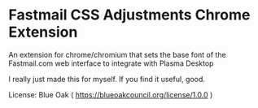 # Fastmail CSS Adjustments Chrome Extension

An extension for chrome/chromium that sets the base font of the Fastmail.com web interface to integrate with Plasma Desktop 

I really just made this for myself. If you find it useful, good.

License: Blue Oak  ( https://blueoakcouncil.org/license/1.0.0 ) 
